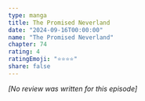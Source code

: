 ```yaml
---
type: manga
title: The Promised Neverland
date: "2024-09-16T00:00:00"
name: "The Promised Neverland"
chapter: 74
rating: 4
ratingEmoji: "⭐️⭐️⭐️⭐️"
share: false
---
```


_[No review was written for this episode]_
